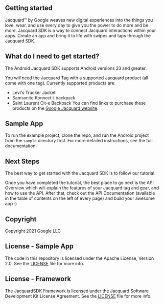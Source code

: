 <!-- 
Copyright 2021-present Google LLC. All Rights Reserved.

Licensed under the Apache License, Version 2.0 (the "License");
you may not use this file except in compliance with the License.
You may obtain a copy of the License at

http://www.apache.org/licenses/LICENSE-2.0

Unless required by applicable law or agreed to in writing, software
distributed under the License is distributed on an "AS IS" BASIS,
WITHOUT WARRANTIES OR CONDITIONS OF ANY KIND, either express or implied.
See the License for the specific language governing permissions and
limitations under the License. 
-->

## Getting started
Jacquard&#8482; by Google weaves new digital experiences into the things you
love, wear, and use every day to give you the power to do more and be
more.  Jacquard SDK is a way to connect Jacquard interactions within
your apps.  Create an app and bring it to life with swipes and taps
through the Jacquard SDK.

## What do I need to get started?
The Android Jacquard SDK supports Android versions 23 and greater.

You will need the Jacquard Tag with a supported Jacquard product (all come with one tag). Currently supported products are:

- Levi's Trucker Jacket
- Samsonite Konnect-i backpack
- Saint Laurent Cit-e Backpack
You can find links to purchase these products on the [Google Jacquard website](https://atap.google.com/jacquard/products/).

## Sample App
To run the example project, clone the repo, and run the Android project from the `sample` directory first. For more detailed instructions, see the full documentation.

## Next Steps
The best way to get started with the Jacquard SDK is to follow our tutorial.

Once you have completed the tutorial, the best place to go next is the API Overview which will explain the features of your Jacquard tag and gear, and how to use the API. After that, check out the API Documentation (available in the table of contents on the left of every page) and build your awesome app :)

## Copyright
Copyright 2021 Google LLC

## License - Sample App
The code in this repository is licensed under the Apache License, Version 2.0. See the [LICENSE](https://google.github.com/JacquardSDKAndroid/wiki/license) file for more info.

## License - Framework
The JacquardSDK Framework is licensed under the Jacquard Software Development Kit License Agreement. See the [LICENSE](https://google.github.com/JacquardSDKAndroid/wiki/license) file for more info.
